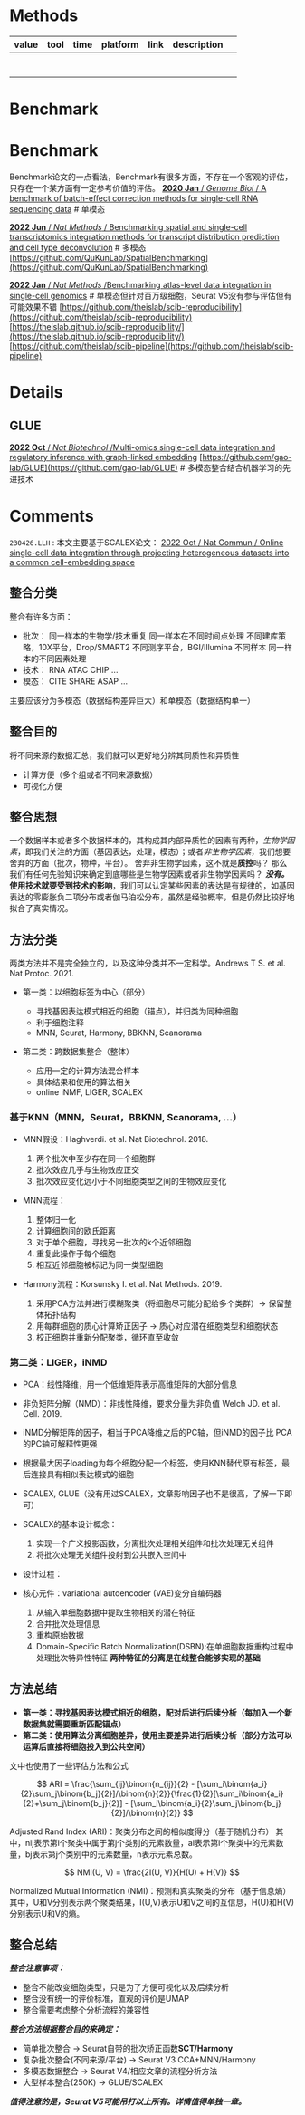 # Methods

| value | tool | time | platform | link | description |  |
| ----- | ---- | ---- | -------- | ---- | ----------- | - |
|       |      |      |          |      |             |  |
|       |      |      |          |      |             |  |
|       |      |      |          |      |             |  |
|       |      |      |          |      |             |  |
|       |      |      |          |      |             |  |
|       |      |      |          |      |             |  |
|       |      |      |          |      |             |  |

# Benchmark

# Benchmark

Benchmark论文的一点看法，Benchmark有很多方面，不存在一个客观的评估，只存在一个某方面有一定参考价值的评估。
[**2020 Jan** / *Genome Biol* / A benchmark of batch-effect correction methods for single-cell RNA sequencing data](https://pubmed.ncbi.nlm.nih.gov/31948481/) # 单模态

[**2022 Jun** / *Nat Methods* / Benchmarking spatial and single-cell transcriptomics integration methods for transcript distribution prediction and cell type deconvolution](https://www.nature.com/articles/s41592-022-01480-9) # 多模态
[https://github.com/QuKunLab/SpatialBenchmarking](https://github.com/QuKunLab/SpatialBenchmarking)

[**2022 Jan** / *Nat Methods* /Benchmarking atlas-level data integration in single-cell genomics](https://www.nature.com/articles/s41592-021-01336-8) # 单模态但针对百万级细胞，Seurat V5没有参与评估但有可能效果不错
[https://github.com/theislab/scib-reproducibility](https://github.com/theislab/scib-reproducibility)
[https://theislab.github.io/scib-reproducibility/](https://theislab.github.io/scib-reproducibility/)
[https://github.com/theislab/scib-pipeline](https://github.com/theislab/scib-pipeline)

# Details

## GLUE

[**2022 Oct** / *Nat Biotechnol* /Multi-omics single-cell data integration and regulatory inference with graph-linked embedding](https://www.nature.com/articles/s41587-022-01284-4)
[https://github.com/gao-lab/GLUE](https://github.com/gao-lab/GLUE) # 多模态整合结合机器学习的先进技术

# Comments

`230426.LLH` : 本文主要基于SCALEX论文： [2022 Oct / Nat Commun / Online single-cell data integration through projecting heterogeneous datasets into a common cell-embedding space](https://www.nature.com/articles/s41467-022-33758-z)

## 整合分类

整合有许多方面：

- 批次：
  同一样本的生物学/技术重复
  同一样本在不同时间点处理
  不同建库策略，10X平台，Drop/SMART2
  不同测序平台，BGI/Illumina
  不同样本
  同一样本的不同因素处理
- 技术：
  RNA ATAC CHIP ...
- 模态：
  CITE SHARE ASAP ...

主要应该分为多模态（数据结构差异巨大）和单模态（数据结构单一）

## 整合目的

将不同来源的数据汇总，我们就可以更好地分辨其同质性和异质性

- 计算方便（多个组或者不同来源数据）
- 可视化方便

## 整合思想

一个数据样本或者多个数据样本的，其构成其内部异质性的因素有两种，*生物学因素*，即我们关注的方面（基因表达，处理，模态）；或者*非生物学因素*，我们想要舍弃的方面（批次，物种，平台）。
舍弃非生物学因素，这不就是**质控**吗？
那么我们有任何先验知识来确定到底哪些是生物学因素或者非生物学因素吗？
***没有。***
**使用技术就要受到技术的影响**，我们可以认定某些因素的表达是有规律的，如基因表达的零膨胀负二项分布或者伽马泊松分布，虽然是经验概率，但是仍然比较好地拟合了真实情况。

## 方法分类

两类方法并不是完全独立的，以及这种分类并不一定科学。Andrews T S. et al. Nat Protoc. 2021.

- 第一类：以细胞标签为中心（部分）

  - 寻找基因表达模式相近的细胞（锚点），并归类为同种细胞
  - 利于细胞注释
  - MNN, Seurat, Harmony, BBKNN, Scanorama
- 第二类：跨数据集整合（整体）

  - 应用一定的计算方法混合样本
  - 具体结果和使用的算法相关
  - online iNMF, LIGER, SCALEX

### 基于KNN（MNN，Seurat，BBKNN, Scanorama, ...）

- MNN假设：Haghverdi. et al. Nat Biotechnol. 2018.

  1. 两个批次中至少存在同一个细胞群
  2. 批次效应几乎与生物效应正交
  3. 批次效应变化远小于不同细胞类型之间的生物效应变化
- MNN流程：

  1. 整体归一化
  2. 计算细胞间的欧氏距离
  3. 对于单个细胞，寻找另一批次的k个近邻细胞
  4. 重复此操作于每个细胞
  5. 相互近邻细胞被标记为同一类型细胞
- Harmony流程：Korsunsky I. et al. Nat Methods. 2019.

  1. 采用PCA方法并进行模糊聚类（将细胞尽可能分配给多个类群）-> 保留整体拓扑结构
  2. 用每群细胞的质心计算矫正因子 -> 质心对应潜在细胞类型和细胞状态
  3. 校正细胞并重新分配聚类，循环直至收敛

### 第二类：LIGER，iNMD

- PCA：线性降维，用一个低维矩阵表示高维矩阵的大部分信息
- 非负矩阵分解（NMD）：非线性降维，要求分量为非负值 Welch JD. et al. Cell. 2019.
- iNMD分解矩阵的因子，相当于PCA降维之后的PC轴，但iNMD的因子比 PCA的PC轴可解释性更强
- 根据最大因子loading为每个细胞分配一个标签，使用KNN替代原有标签，最后连接具有相似表达模式的细胞
- SCALEX, GLUE（没有用过SCALEX，文章影响因子也不是很高，了解一下即可）
- SCALEX的基本设计概念：

  1. 实现一个广义投影函数，分离批次处理相关组件和批次处理无关组件
  2. 将批次处理无关组件投射到公共嵌入空间中
- 设计过程：
- 核心元件：variational autoencoder (VAE)变分自编码器

  1. 从输入单细胞数据中提取生物相关的潜在特征
  2. 合并批次处理信息
  3. 重构原始数据
  4. Domain-Specific Batch Normalization(DSBN):在单细胞数据重构过程中处理批次特异性特征
     **两种特征的分离是在线整合能够实现的基础**

## 方法总结

- **第一类：寻找基因表达模式相近的细胞，配对后进行后续分析（每加入一个新数据集就需要重新匹配锚点）**
- **第二类：使用算法分离细胞差异，使用主要差异进行后续分析（部分方法可以运算后直接将细胞投入到公共空间）**

文中也使用了一些评估方法和公式

$$
ARI = \frac{\sum_{ij}\binom{n_{ij}}{2} - [\sum_i\binom{a_i}{2}\sum_j\binom{b_j}{2}]/\binom{n}{2}}{\frac{1}{2}[\sum_i\binom{a_i}{2}+\sum_j\binom{b_j}{2}] - [\sum_i\binom{a_i}{2}\sum_j\binom{b_j}{2}]/\binom{n}{2}}
$$

Adjusted Rand Index (ARI)：聚类分布之间的相似度得分（基于随机分布）
其中，nij表示第i个聚类中属于第j个类别的元素数量，ai表示第i个聚类中的元素数量，bj表示第j个类别中的元素数量，n表示元素总数。

$$
NMI(U, V) = \frac{2I(U, V)}{H(U) + H(V)}
$$

Normalized Mutual Information (NMI)：预测和真实聚类的分布（基于信息熵）
其中，U和V分别表示两个聚类结果，I(U,V)表示U和V之间的互信息，H(U)和H(V)分别表示U和V的熵。

## 整合总结

***整合注意事项：***

- 整合不能改变细胞类型，只是为了方便可视化以及后续分析
- 整合没有统一的评价标准，直观的评价是UMAP
- 整合需要考虑整个分析流程的兼容性

***整合方法根据整合目的来确定：***

- 简单批次整合 -> Seurat自带的批次矫正函数**SCT/Harmony**
- 复杂批次整合(不同来源/平台) -> Seurat V3 CCA+MNN/Harmony
- 多模态数据整合 -> Seurat V4/相应文章的流程分析方法
- 大型样本整合(250K) -> GLUE/SCALEX

***值得注意的是，Seurat V5可能吊打以上所有。详情值得单独一章。***
